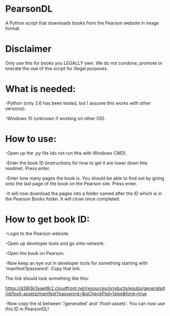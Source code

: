 # PearsonDL

A Python script that downloads books  from the Pearson website in image format.

# Disclaimer

Only use this for books you LEGALLY own. We do not condone, promote or tolerate the use of this script for illegal purposes.

# What is needed:

-Python (only 3.6 has been tested, but I assume this works with other versions).

-Windows 10 (unknown if working on other OS).

# How to use:

-Open up the .py file (do not run this with Windows CMD).

-Enter the book ID (instructions for how to get it are lower down this readme). Press enter.

-Enter how many pages the book is. You should be able to find out by going onto the last page of the book on the Pearson site. Press enter.

-It will now download the pages into a folder named after the ID which is in the Pearson Books folder. It will close once completed.



# How to get book ID:

-Login to the Pearson website.

-Open up developer tools and go onto network.

-Open the book on Pearson.

-Now keep an eye out in developer tools for something starting with 'manifest?password'. Copy that link.

The link should look something like this:

https://d38l3k3yaet8r2.cloudfront.net/resources/products/epubs/generated/id/foxit-assets/manifest?password=&isCheckPsd=false&form=true
  
-Now copy the id between '/generated' and '/foxit-assets'. You can now use this ID in PearsonDL!

